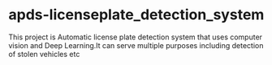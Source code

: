 # apds-licenseplate_detection_system
This project is Automatic license plate detection system that uses computer vision and Deep Learning.It can serve multiple purposes including detection of stolen vehicles etc
